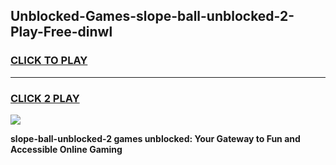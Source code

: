 
## Unblocked-Games-slope-ball-unblocked-2-Play-Free-dinwl
<h3>
<a href="https://premium76.site?title=slope-ball-unblocked-2&ref=23A">CLICK TO PLAY</a></h3>
<hr>

<h3>
<a href="https://premium76.site?title=slope-ball-unblocked-2&ref=23A">CLICK 2 PLAY</a>
  
</h3>

<a href="https://premium76.site?title=slope-ball-unblocked-2&ref=23A"><img src="https://clearcache.store/games.png"></a>


**slope-ball-unblocked-2 games unblocked: Your Gateway to Fun and Accessible Online Gaming**
